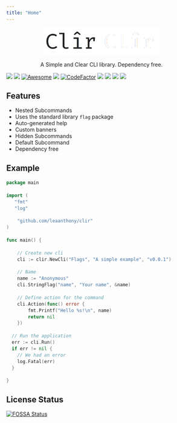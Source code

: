 ```yaml
---
title: "Home"
---
```

<style>
  .md-typeset h1,
  .md-content__button {
    display: none;
  }
</style>

<p align="center">
   <img src="./static/clir_logo.png#only-light" width="30%">
   <img src="./static/clir_logo_white.png#only-dark" width="30%">
</p>

<p align="center" class="subheading">
   A Simple and Clear CLI library. Dependency free.<br/>
</p>

<div class="badgelist">
 <a href="https://github.com/leaanthony/clir/blob/master/LICENSE"><img src="https://img.shields.io/badge/License-MIT-blue.svg"></a>
   <a href="https://goreportcard.com/report/github.com/leaanthony/clir"><img src="https://goreportcard.com/badge/github.com/leaanthony/clir"/></a>
   <a href="https://github.com/avelino/awesome-go" rel="nofollow"><img src="https://cdn.rawgit.com/sindresorhus/awesome/d7305f38d29fed78fa85652e3a63e154dd8e8829/media/badge.svg" alt="Awesome"></a>
	<a href="http://godoc.org/github.com/leaanthony/clir"><img src="https://img.shields.io/badge/godoc-reference-blue.svg"/></a>
   <a href="https://github.com/leaanthony/clir/issues"><img src="https://img.shields.io/badge/contributions-welcome-brightgreen.svg?style=flat" alt="CodeFactor" /></a>
   <a href="https://app.fossa.com/projects/git%2Bgithub.com%2Fleaanthony%2Fclir?ref=badge_shield" alt="FOSSA Status"><img src="https://app.fossa.com/api/projects/git%2Bgithub.com%2Fleaanthony%2Fclir.svg?type=shield"/></a>
   <a href="https://houndci.com"><img src="https://img.shields.io/badge/Reviewed_by-Hound-8E64B0.svg"/></a>
   <a href='https://github.com/jpoles1/gopherbadger' target='_blank'><img src="https://img.shields.io/badge/Go%20Coverage-98%25-brightgreen.svg?longCache=true&style=flat"></a>
	<a href="https://github.com/leaanthony/clir/actions/workflows/build.yml"><img src="https://github.com/leaanthony/clir/workflows/build/badge.svg?branch=master"/></a>
</div>

## Features

* Nested Subcommands
* Uses the standard library `flag` package
* Auto-generated help
* Custom banners
* Hidden Subcommands
* Default Subcommand
* Dependency free

## Example

```go
package main

import (
   "fmt"
   "log"

	"github.com/leaanthony/clir"
)

func main() {

	// Create new cli
	cli := clir.NewCli("Flags", "A simple example", "v0.0.1")

	// Name
	name := "Anonymous"
	cli.StringFlag("name", "Your name", &name)
	
	// Define action for the command
	cli.Action(func() error {
		fmt.Printf("Hello %s!\n", name)
		return nil
	})

  // Run the application
  err := cli.Run()
  if err != nil {
    // We had an error
    log.Fatal(err)
  }

}
```

## License Status

[![FOSSA Status](https://app.fossa.com/api/projects/git%2Bgithub.com%2Fleaanthony%2Fclir.svg?type=large)](https://app.fossa.com/projects/git%2Bgithub.com%2Fleaanthony%2Fclir?ref=badge_large)
